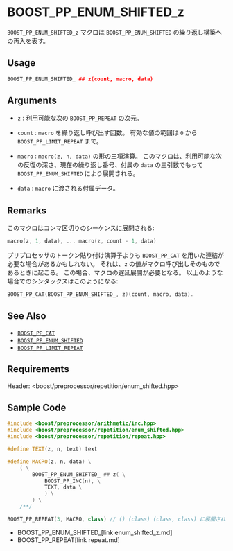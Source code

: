 # BOOST_PP_ENUM_SHIFTED_z

`BOOST_PP_ENUM_SHIFTED_z` マクロは `BOOST_PP_ENUM_SHIFTED` の繰り返し構築への再入を表す。

## Usage

```cpp
BOOST_PP_ENUM_SHIFTED_ ## z(count, macro, data)
```

## Arguments

- `z` :
	利用可能な次の `BOOST_PP_REPEAT` の次元。

- `count` :
	`macro` を繰り返し呼び出す回数。
	有効な値の範囲は `0` から `BOOST_PP_LIMIT_REPEAT` まで。

- `macro` :
	`macro(z, n, data)` の形の三項演算。
	このマクロは、利用可能な次の反復の深さ、現在の繰り返し番号、付属の `data` の三引数でもって `BOOST_PP_ENUM_SHIFTED` により展開される。

- `data` :
	`macro` に渡される付属データ。

## Remarks

このマクロはコンマ区切りのシーケンスに展開される:

```cpp
macro(z, 1, data), ... macro(z, count - 1, data)
```

プリプロセッサのトークン貼り付け演算子よりも `BOOST_PP_CAT` を用いた連結が必要な場合があるかもしれない。
それは、`z` の値がマクロ呼び出しそのものであるときに起こる。
この場合、マクロの遅延展開が必要となる。
以上のような場合でのシンタックスはこのようになる:

```cpp
BOOST_PP_CAT(BOOST_PP_ENUM_SHIFTED_, z)(count, macro, data).
```

## See Also

- [`BOOST_PP_CAT`](cat.md)
- [`BOOST_PP_ENUM_SHIFTED`](enum_shifted.md)
- [`BOOST_PP_LIMIT_REPEAT`](limit_repeat.md)

## Requirements

Header: &lt;boost/preprocessor/repetition/enum_shifted.hpp&gt;

## Sample Code

```cpp
#include <boost/preprocessor/arithmetic/inc.hpp>
#include <boost/preprocessor/repetition/enum_shifted.hpp>
#include <boost/preprocessor/repetition/repeat.hpp>

#define TEXT(z, n, text) text

#define MACRO(z, n, data) \
	( \
		BOOST_PP_ENUM_SHIFTED_ ## z( \
			BOOST_PP_INC(n), \
			TEXT, data \
			) \
		) \
	/**/

BOOST_PP_REPEAT(3, MACRO, class) // () (class) (class, class) に展開される
```
* BOOST_PP_ENUM_SHIFTED_[link enum_shifted_z.md]
* BOOST_PP_REPEAT[link repeat.md]


